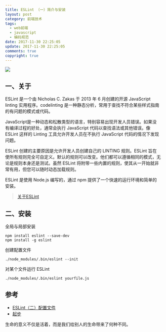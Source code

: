 ```yaml
---
title: ESLint （一）简介与安装
layout: post
category: 前端技术
tags:
  - web前端
  - javascript
  - 编码规范
date: 2017-11-30 22:25:05
update: 2017-11-30 22:25:05
comments: true
copyright: true
---
```


![](https://upload-images.jianshu.io/upload_images/7295449-fc178e0811917b85.png?imageMogr2/auto-orient/strip%7CimageView2/2/w/1240)

## 一、关于
ESLint 是一个由 Nicholas C. Zakas 于 2013 年 6 月创建的开源 JavaScript linting 实用程序。codelinting 是一种静态分析，常用于查找不符合某些样式指南的有问题的模式或代码。

JavaScript是一种动态和松散类型的语言，特别容易出现开发人员错误。如果没有编译过程的好处，通常会执行 JavaScript 代码以查找语法或其他错误。像 ESLint 这样的 Linting 工具允许开发人员在不执行 JavaScript 代码的情况下发现问题。

ESLint 创建的主要原因是允许开发人员创建自己的 LINTING 规则。ESLint 旨在使所有规则完全可自定义。默认的规则可以改变。他们都可以遵循相同的模式，无论是规则本身还是测试。虽然 ESLint 将附带一些内置的规则，使其从一开始就非常有用，但您可以随时动态加载规则。

ESLint 是使用 Node.js 编写的，通过 npm 提供了一个快速的运行环境和简单的安装。

>[关于ESLint](https://eslint.org/docs/about/)

<!-- more -->

## 二、安装
全局与局部安装
```git
npm install eslint --save-dev
npm install -g eslint
```

创建配置文件
```git
./node_modules/.bin/eslint --init
```

对某个文件运行 ESLint
```git
./node_modules/.bin/eslint yourfile.js
```

## 参考

- [ESLint（二）配置文件](https://destinytaoer.cn/b0fbee66)
- [起步](https://eslint.org/docs/user-guide/getting-started)

<common-Quote>生命的意义不仅是活着，而是我们给别人的生命带来了何种不同。</common-Quote>